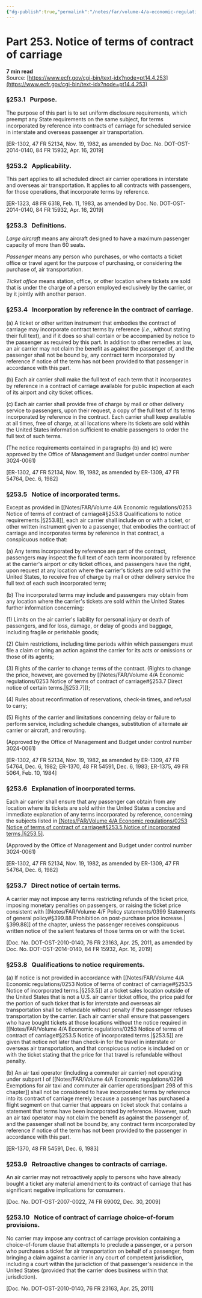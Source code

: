 ```yaml
---
{"dg-publish":true,"permalink":"/notes/far/volume-4/a-economic-regulations/0253-notice-of-terms-of-contract-of-carriage/","title":"0253 Notice of terms of contract of carriage"}
---
```



# Part 253. Notice of terms of contract of carriage
**7 min read**  
Source: [https://www.ecfr.gov/cgi-bin/text-idx?node=pt14.4.253](https://www.ecfr.gov/cgi-bin/text-idx?node=pt14.4.253)

<div>

### §253.1   Purpose.

The purpose of this part is to set uniform disclosure requirements, which preempt any State requirements on the same subject, for terms incorporated by reference into contracts of carriage for scheduled service in interstate and overseas passenger air transportation.

\[ER-1302, 47 FR 52134, Nov. 19, 1982, as amended by Doc. No. DOT-OST-2014-0140, 84 FR 15932, Apr. 16, 2019\]

### §253.2   Applicability.

This part applies to all scheduled direct air carrier operations in interstate and overseas air transportation. It applies to all contracts with passengers, for those operations, that incorporate terms by reference.

\[ER-1323, 48 FR 6318, Feb. 11, 1983, as amended by Doc. No. DOT-OST-2014-0140, 84 FR 15932, Apr. 16, 2019\]

### §253.3   Definitions.

*Large aircraft* means any aircraft designed to have a maximum passenger capacity of more than 60 seats.

*Passenger* means any person who purchases, or who contacts a ticket office or travel agent for the purpose of purchasing, or considering the purchase of, air transportation.

*Ticket office* means station, office, or other location where tickets are sold that is under the charge of a person employed exclusively by the carrier, or by it jointly with another person.

### §253.4   Incorporation by reference in the contract of carriage.

\(a\) A ticket or other written instrument that embodies the contract of carriage may incorporate contract terms by reference (*i.e.*, without stating their full text), and if it does so shall contain or be accompanied by notice to the passenger as required by this part. In addition to other remedies at law, an air carrier may not claim the benefit as against the passenger of, and the passenger shall not be bound by, any contract term incorporated by reference if notice of the term has not been provided to that passenger in accordance with this part.

\(b\) Each air carrier shall make the full text of each term that it incorporates by reference in a contract of carriage available for public inspection at each of its airport and city ticket offices.

\(c\) Each air carrier shall provide free of charge by mail or other delivery service to passengers, upon their request, a copy of the full text of its terms incorporated by reference in the contract. Each carrier shall keep available at all times, free of charge, at all locations where its tickets are sold within the United States information sufficient to enable passengers to order the full text of such terms.

(The notice requirements contained in paragraphs (b) and (c) were approved by the Office of Management and Budget under control number 3024-0061)

\[ER-1302, 47 FR 52134, Nov. 19, 1982, as amended by ER-1309, 47 FR 54764, Dec. 6, 1982\]

### §253.5   Notice of incorporated terms.

Except as provided in [[Notes/FAR/Volume 4/A Economic regulations/0253 Notice of terms of contract of carriage#§253.8   Qualifications to notice requirements.\|§253.8]], each air carrier shall include on or with a ticket, or other written instrument given to a passenger, that embodies the contract of carriage and incorporates terms by reference in that contract, a conspicuous notice that:

\(a\) Any terms incorporated by reference are part of the contract, passengers may inspect the full text of each term incorporated by reference at the carrier's airport or city ticket offices, and passengers have the right, upon request at any location where the carrier's tickets are sold within the United States, to receive free of charge by mail or other delivery service the full text of each such incorporated term;

\(b\) The incorporated terms may include and passengers may obtain from any location where the carrier's tickets are sold within the United States further information concerning:

\(1\) Limits on the air carrier's liability for personal injury or death of passengers, and for loss, damage, or delay of goods and baggage, including fragile or perishable goods;

\(2\) Claim restrictions, including time periods within which passengers must file a claim or bring an action against the carrier for its acts or omissions or those of its agents;

\(3\) Rights of the carrier to change terms of the contract. (Rights to change the price, however, are governed by [[Notes/FAR/Volume 4/A Economic regulations/0253 Notice of terms of contract of carriage#§253.7   Direct notice of certain terms.\|§253.7]]);

\(4\) Rules about reconfirmation of reservations, check-in times, and refusal to carry;

\(5\) Rights of the carrier and limitations concerning delay or failure to perform service, including schedule changes, substitution of alternate air carrier or aircraft, and rerouting.

(Approved by the Office of Management and Budget under control number 3024-0061)

\[ER-1302, 47 FR 52134, Nov. 19, 1982, as amended by ER-1309, 47 FR 54764, Dec. 6, 1982; ER-1370, 48 FR 54591, Dec. 6, 1983; ER-1375, 49 FR 5064, Feb. 10, 1984\]

### §253.6   Explanation of incorporated terms.

Each air carrier shall ensure that any passenger can obtain from any location where its tickets are sold within the United States a concise and immediate explanation of any terms incorporated by reference, concerning the subjects listed in [[Notes/FAR/Volume 4/A Economic regulations/0253 Notice of terms of contract of carriage#§253.5   Notice of incorporated terms.\|§253.5]](b).

(Approved by the Office of Management and Budget under control number 3024-0061)

\[ER-1302, 47 FR 52134, Nov. 19, 1982, as amended by ER-1309, 47 FR 54764, Dec. 6, 1982\]

### §253.7   Direct notice of certain terms.

A carrier may not impose any terms restricting refunds of the ticket price, imposing monetary penalties on passengers, or raising the ticket price consistent with [[Notes/FAR/Volume 4/F Policy statements/0399 Statements of general policy#§399.88   Prohibition on post-purchase price increase.\|§399.88]] of the chapter, unless the passenger receives conspicuous written notice of the salient features of those terms on or with the ticket.

\[Doc. No. DOT-OST-2010-0140, 76 FR 23163, Apr. 25, 2011, as amended by Doc. No. DOT-OST-2014-0140, 84 FR 15932, Apr. 16, 2019\]

### §253.8   Qualifications to notice requirements.

\(a\) If notice is not provided in accordance with [[Notes/FAR/Volume 4/A Economic regulations/0253 Notice of terms of contract of carriage#§253.5   Notice of incorporated terms.\|§253.5]] at a ticket sales location outside of the United States that is not a U.S. air carrier ticket office, the price paid for the portion of such ticket that is for interstate and overseas air transportation shall be refundable without penalty if the passenger refuses transportation by the carrier. Each air carrier shall ensure that passengers who have bought tickets at those locations without the notice required in [[Notes/FAR/Volume 4/A Economic regulations/0253 Notice of terms of contract of carriage#§253.5   Notice of incorporated terms.\|§253.5]] are given that notice not later than check-in for the travel in interstate or overseas air transportation, and that conspicuous notice is included on or with the ticket stating that the price for that travel is refundable without penalty.

\(b\) An air taxi operator (including a commuter air carrier) not operating under subpart I of [[Notes/FAR/Volume 4/A Economic regulations/0298 Exemptions for air taxi and commuter air carrier operations\|part 298 of this chapter]] shall not be considered to have incorporated terms by reference into its contract of carriage merely because a passenger has purchased a flight segment on that carrier that appears on ticket stock that contains a statement that terms have been incorporated by reference. However, such an air taxi operator may not claim the benefit as against the passenger of, and the passenger shall not be bound by, any contract term incorporated by reference if notice of the term has not been provided to the passenger in accordance with this part.

\[ER-1370, 48 FR 54591, Dec. 6, 1983\]

### §253.9   Retroactive changes to contracts of carriage.

An air carrier may not retroactively apply to persons who have already bought a ticket any material amendment to its contract of carriage that has significant negative implications for consumers.

\[Doc. No. DOT-OST-2007-0022, 74 FR 69002, Dec. 30, 2009\]

### §253.10   Notice of contract of carriage choice-of-forum provisions.

No carrier may impose any contract of carriage provision containing a choice-of-forum clause that attempts to preclude a passenger, or a person who purchases a ticket for air transportation on behalf of a passenger, from bringing a claim against a carrier in any court of competent jurisdiction, including a court within the jurisdiction of that passenger's residence in the United States (provided that the carrier does business within that jurisdiction).

\[Doc. No. DOT-OST-2010-0140, 76 FR 23163, Apr. 25, 2011\]

</div>